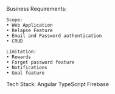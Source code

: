 Business Requirements:

	Scope:
    • Web Application
    • Relapse Feature
    • Email and Password authentication
    • CRUD
	
	Limitation:	
    • Rewards
    • Forget password feature
    • Notifications
    • Goal feature
      
Tech Stack: Angular TypeScript Firebase
